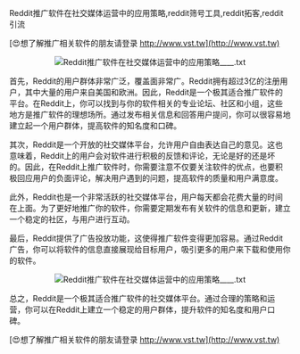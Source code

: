 Reddit推广软件在社交媒体运营中的应用策略,reddit筛号工具,reddit拓客,reddit引流

[😍想了解推广相关软件的朋友请登录 http://www.vst.tw](http://www.vst.tw)

 <center><img src="https://vst.tw/MP4/tuiguang/png/7.png" alt="Reddit推广软件在社交媒体运营中的应用策略____.txt"></center>

首先，Reddit的用户群体非常广泛，覆盖面非常广。Reddit拥有超过3亿的注册用户，其中大量的用户来自美国和欧洲。因此，Reddit是一个极其适合推广软件的平台。在Reddit上，你可以找到与你的软件相关的专业论坛、社区和小组，这些地方是推广软件的理想场所。通过发布相关信息和回答用户提问，你可以很容易地建立起一个用户群体，提高软件的知名度和口碑。

其次，Reddit是一个开放的社交媒体平台，允许用户自由表达自己的意见。这也意味着，Reddit上的用户会对软件进行积极的反馈和评论，无论是好的还是坏的。因此，在Reddit上推广软件时，你需要注意不仅要关注软件的优点，也要积极回应用户的负面评论，解决用户遇到的问题，提高软件的质量和用户满意度。

此外，Reddit也是一个非常活跃的社交媒体平台，用户每天都会花费大量的时间在上面。为了更好地推广你的软件，你需要定期发布有关软件的信息和更新，建立一个稳定的社区，与用户进行互动。

最后，Reddit提供了广告投放功能，这使得推广软件变得更加容易。通过Reddit广告，你可以将软件的信息直接展现给目标用户，吸引更多的用户来下载和使用你的软件。

 <center><img src="https://vst.tw/MP4/tuiguang/png/0.png" alt="Reddit推广软件在社交媒体运营中的应用策略____.txt"></center>

总之，Reddit是一个极其适合推广软件的社交媒体平台。通过合理的策略和运营，你可以在Reddit上建立一个稳定的用户群体，提升软件的知名度和用户口碑。

[😍想了解推广相关软件的朋友请登录 http://www.vst.tw](http://www.vst.tw)



